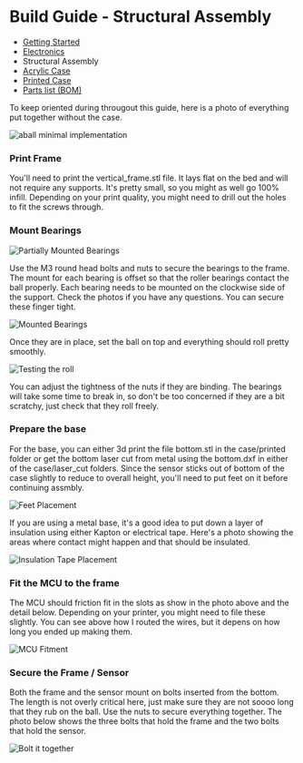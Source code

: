 # Build Guide - Structural Assembly

* [Getting Started](../docs/bg_getting_started.md)
* [Electronics](../docs/bg_electronics.md)
* Structural Assembly
* [Acrylic Case](../docs/bg_case_acrylic.md)
* [Printed Case](../docs/bg_case_printed.md)
* [Parts list (BOM)](../docs/bom.md)


To keep oriented during througout this guide, here is a photo of everything put together without the case.

![aball minimal implementation](../photos/aball_min.jpeg "aball minimal implementation")

### Print Frame

You'll need to print the vertical_frame.stl file.  It lays flat on the bed and will not require any supports.  It's
pretty small, so you might as well go 100% infill.  Depending on your print quality, you might need to drill out the
holes to fit the screws through.  

### Mount Bearings

![Partially Mounted Bearings](../photos/build_guide/aball_build_guide_3.jpeg "Mounted Bearings")

Use the M3 round head bolts and nuts to secure the bearings to the frame.  The mount for each bearing is offset so that 
the roller bearings contact the ball properly.  Each bearing needs to be mounted on the clockwise side of the support.
Check the photos if you have any questions.  You can secure these finger tight.

![Mounted Bearings](../photos/build_guide/aball_build_guide_4.jpeg "Mounted Bearings")

Once they are in place, set the ball on top and everything should roll pretty smoothly.  

![Testing the roll](../photos/build_guide/aball_build_guide_5.jpeg "Testing the roll")

You can adjust the tightness of the nuts if they are binding.  The bearings will take some time to break in,
so don't be too concerned if they are a bit scratchy, just check that they roll freely.

### Prepare the base

For the base, you can either 3d print the file bottom.stl in the case/printed folder or get the bottom laser 
cut from metal using the bottom.dxf in either of the case/laser_cut folders.  Since the sensor sticks out of
bottom of the case slightly to reduce to overall height, you'll need to put feet on it before continuing assmbly.

![Feet Placement](../photos/build_guide/aball_build_guide_6.jpeg "Feet placement")

If you are using a metal base, it's a good idea to put down a layer of insulation using either Kapton or electrical tape.  Here's
a photo showing the areas where contact might happen and that should be insulated.  

![Insulation Tape Placement](../photos/build_guide/aball_build_guide_13.jpeg "Insulation Tape Placement")

### Fit the MCU to the frame

The MCU should friction fit in the slots as show in the photo above and the detail below.  Depending on your printer, you might
need to file these slightly.  You can see above how I routed the wires, but it depens on how long you ended up making them.  

![MCU Fitment](../photos/build_guide/aball_build_guide_7.jpeg "MCU Fitted on the frame")

### Secure the Frame / Sensor

Both the frame and the sensor mount on bolts inserted from the bottom.  The length is not overly critical here, just make sure
they are not soooo long that they rub on the ball.  Use the nuts to secure everything together.  The photo below shows the 
three bolts that hold the frame and the two bolts that hold the sensor.

![Bolt it together](../photos/build_guide/aball_build_guide_14.jpeg "Bolt it together")
